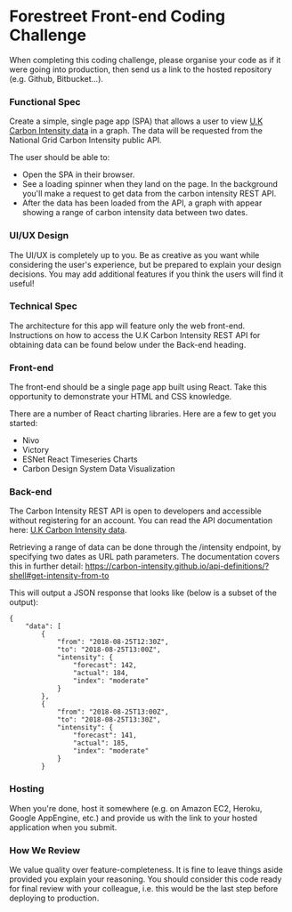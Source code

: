 # Forestreet Front-end Coding Challenge #

When completing this coding challenge, please organise your code as if it were going into production, then send us a link to the hosted repository (e.g. Github, Bitbucket...).

### Functional Spec ###

Create a simple, single page app (SPA) that allows a user to view [U.K Carbon Intensity data](https://carbon-intensity.github.io/api-definitions/?shell#get-intensity-date-date-period) in a graph. The data will be requested from the National Grid Carbon
Intensity public API.

The user should be able to:

- Open the SPA in their browser.
- See a loading spinner when they land on the page. In the background you'll make a request to get data from the carbon intensity REST API.
- After the data has been loaded from the API, a graph with appear showing a range of carbon intensity data between two dates.

### UI/UX Design ###

The UI/UX is completely up to you. Be as creative as you want while considering the user's experience, but be prepared to explain your design decisions.
You may add additional features if you think the users will find it useful!

### Technical Spec ###

The architecture for this app will feature only the web front-end. Instructions on how to access the U.K Carbon Intensity REST API for obtaining data can be found below under the Back-end heading.

### Front-end ###
The front-end should be a single page app built using React. Take this opportunity to demonstrate your HTML and CSS knowledge.

There are a number of React charting libraries. Here are a few to get you started:

- Nivo
- Victory
- ESNet React Timeseries Charts
- Carbon Design System Data Visualization

### Back-end ###
The Carbon Intensity REST API is open to developers and accessible without registering for an account. You can read the API documentation here: [U.K Carbon Intensity data](https://carbon-intensity.github.io/api-definitions/?shell#get-intensity-date-date-period).

Retrieving a range of data can be done through the /intensity endpoint, by specifying two dates as URL path parameters. The documentation covers this in further detail: https://carbon-intensity.github.io/api-definitions/?shell#get-intensity-from-to

This will output a JSON response that looks like (below is a subset of the output):

```
{
    "data": [
        {
            "from": "2018-08-25T12:30Z",
            "to": "2018-08-25T13:00Z",
            "intensity": {
                "forecast": 142,
                "actual": 184,
                "index": "moderate"
            }
        },
        {
            "from": "2018-08-25T13:00Z",
            "to": "2018-08-25T13:30Z",
            "intensity": {
                "forecast": 141,
                "actual": 185,
                "index": "moderate"
            }
        }

```

### Hosting ###
When you're done, host it somewhere (e.g. on Amazon EC2, Heroku, Google AppEngine, etc.) and provide us with the link to your hosted application when you submit.

### How We Review ###
We value quality over feature-completeness. It is fine to leave things aside provided you explain your reasoning. You should consider this code ready for final review with your colleague, i.e. this would be the last step before deploying to production.
